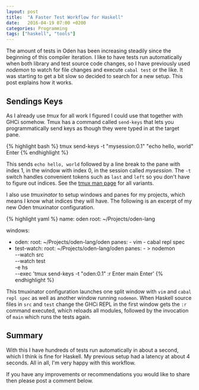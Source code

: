 ```yaml
---
layout: post
title:  "A Faster Test Workflow for Haskell"
date:   2016-04-19 07:00 +0200
categories: Programming
tags: ["haskell", "tools"]
---
```


The amount of tests in Oden has been increasing steadily since the beginning of
this compiler iteration. I like to have tests run automatically when both
library and test source code changes, so I have previously used *nodemon*
to watch for file changes and execute `cabal test` or the like. It was starting
to get a bit slow so decided to search for a new setup. This post explains
how it works.

## Sendings Keys

As I already use *tmux* for all work I figured I could use that together with
GHCi somehow.  Tmux has a command called `send-keys` that lets you
programmatically send keys as though they were typed in at the target pane.

{% highlight bash %}
tmux send-keys -t "mysession:0.1" "echo hello, world" Enter
{% endhighlight %}

This sends `echo hello, world` followed by a line break to the pane with index
1, in the window with index 0, in the session called *mysession*. The `-t`
switch handles convenient tokens such as `last` and `left` so you don't have to
figure out indices. See the [tmux man
page](http://man.openbsd.org/OpenBSD-current/man1/tmux.1) for all variants.

I also use *tmuxinator* to setup windows and panes for my projects, which means
I know what indices they will have. The following is an excerpt of my new Oden
tmuxinator configuration.

{% highlight yaml %}
name: oden
root: ~/Projects/oden-lang

windows:
  - oden:
      root: ~/Projects/oden-lang/oden
      panes:
        - vim
        - cabal repl spec
  - test-watch:
      root: ~/Projects/oden-lang/oden
      panes:
        - >
            nodemon \
              --watch src \
              --watch test \
              -e hs \
              --exec 'tmux send-keys -t "oden:0.1" :r Enter main Enter'
{% endhighlight %}

This tmuxinator configuration launches one split window with `vim` and `cabal
repl spec` as well as another window running `nodemon`. When Haskell source
files in `src` and `test` change the GHCi REPL in the first window gets the
`:r` command executed, which reloads all modules, followed by the invocation of
`main` which runs the tests again.

## Summary

With this I have hundreds of tests run automatically in about a second, which
I think is fine for Haskell. My previous setup had a latency at about 4
seconds. All in all, I'm very happy with this workflow.

If you have any improvements or recommendations you would like to share then
please post a comment below.
